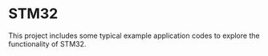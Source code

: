 # STM32
This project includes some typical example application codes to explore the functionality of STM32. 
